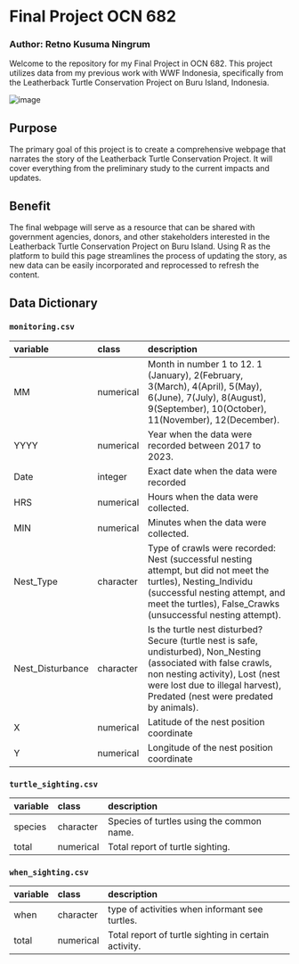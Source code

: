 # Final Project OCN 682
### Author: Retno Kusuma Ningrum

Welcome to the repository for my Final Project in OCN 682. This project utilizes data from my previous work with WWF Indonesia, specifically from the Leatherback Turtle Conservation Project on Buru Island, Indonesia.  

  
![image](https://github.com/user-attachments/assets/ebba634d-c12a-43df-935b-c9b83001b405)


## Purpose  
The primary goal of this project is to create a comprehensive webpage that narrates the story of the Leatherback Turtle Conservation Project. It will cover everything from the preliminary study to the current impacts and updates.

## Benefit  
The final webpage will serve as a resource that can be shared with government agencies, donors, and other stakeholders interested in the Leatherback Turtle Conservation Project on Buru Island.
Using R as the platform to build this page streamlines the process of updating the story, as new data can be easily incorporated and reprocessed to refresh the content.

## Data Dictionary

### `monitoring.csv`

|variable                    |class     |description                           |
|:---------------------------|:---------|:-------------------------------------|
|MM                          |numerical |Month in number 1 to 12. 1 (January), 2(February, 3(March), 4(April), 5(May), 6(June), 7(July), 8(August), 9(September), 10(October), 11(November), 12(December). |
|YYYY                        |numerical |Year when the data were recorded between 2017 to 2023. |
|Date                        |integer   |Exact date when the data were recorded|
|HRS                         |numerical |Hours when the data were collected. |
|MIN                         |numerical |Minutes when the data were collected. |
|Nest_Type                   |character |Type of crawls were recorded: Nest (successful nesting attempt, but did not meet the turtles), Nesting_Individu (successful nesting attempt, and meet the turtles), False_Crawks (unsuccessful nesting attempt). |
|Nest_Disturbance            |character |Is the turtle nest disturbed? Secure (turtle nest is safe, undisturbed), Non_Nesting (associated with false crawls, non nesting activity), Lost (nest were lost due to illegal harvest), Predated (nest were predated by animals). |
|X                           |numerical |Latitude of the nest position coordinate |
|Y                           |numerical |Longitude of the nest position coordinate |

### `turtle_sighting.csv`

|variable                    |class     |description                           |
|:---------------------------|:---------|:-------------------------------------|
|species                     |character |Species of turtles using the common name. |
|total                       |numerical |Total report of turtle sighting. |  

### `when_sighting.csv`

|variable                    |class     |description                           |
|:---------------------------|:---------|:-------------------------------------|
|when                        |character |type of activities when informant see turtles. |
|total                       |numerical |Total report of turtle sighting in certain activity. |
